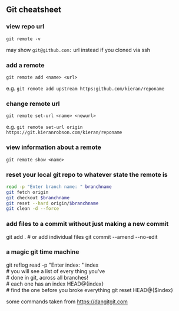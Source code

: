 ## Git cheatsheet

### view repo url

`git remote -v`

may show `git@github.com:` url instead if you cloned via ssh

### add a remote

`git remote add <name> <url>`

e.g. `git remote add upstream https:github.com/kieran/reponame`

### change remote url 
`git remote set-url <name> <newurl>`

e.g. `git remote set-url origin https://git.kieranrobson.com/kieran/reponame`

### view information about a remote

`git remote show <name>`

### reset your local git repo to whatever state the remote is

```bash
read -p "Enter branch name: " branchname 
git fetch origin
git checkout $branchname
git reset --hard origin/$branchname
git clean -d --force
```

### add files to a commit without just making a new commit

git add . # or add individual files
git commit --amend --no-edit

### a magic git time machine

git reflog
read -p "Enter index: " index
<br>\# you will see a list of every thing you've
<br>\# done in git, across all branches!
<br>\# each one has an index HEAD@{index}
<br>\# find the one before you broke everything
git reset HEAD@{$index}


some commands taken from <https://dangitgit.com>
